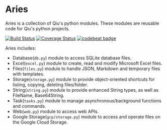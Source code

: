 # Aries

Aries is a collection of Qiu's python modules. These modules are reusable code for Qiu's python projects.

[![Build Status](https://travis-ci.org/qiuosier/Aries.svg?branch=master)](https://travis-ci.org/qiuosier/Aries)
[![Coverage Status](https://coveralls.io/repos/github/qiuosier/Aries/badge.svg?branch=master)](https://coveralls.io/github/qiuosier/Aries?branch=master)
[![codebeat badge](https://codebeat.co/badges/f7217133-f495-455d-8808-d2cdaf46bc60)](https://codebeat.co/projects/github-com-qiuosier-aries-master)

Aries includes:
* Database(`db.py`) module to access SQLite database files.
* Excel(`excel.py`) module to create, read and modify Microsoft Excel files.
* Files(`files.py`) module to handle JSON, Markdown and temporary files with templates.
* Storage(`storage.py`) module to provide object-oriented shortcuts for listing, copying, deleting files/folder.
* String(`string.py`) module to provide enhanced String types, as well as FileName, Base64String.
* Task(`tasks.py`) module to manage asynchronous/background functions and commands.
* Web(`web.py`) module to access web APIs.
* Google Storage(`gcp/storage.py`) module to access and operate files on the Google Cloud Storage.
